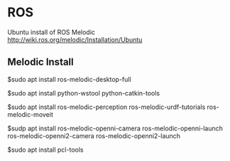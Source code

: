 # ROS
Ubuntu install of ROS Melodic http://wiki.ros.org/melodic/Installation/Ubuntu

## Melodic Install
$sudo apt install ros-melodic-desktop-full

$sudo apt install python-wstool python-catkin-tools

$sudo apt install ros-melodic-perception ros-melodic-urdf-tutorials ros-melodic-moveit

$sudp apt install ros-melodic-openni-camera ros-melodic-openni-launch ros-melodic-openni2-camera ros-melodic-openni2-launch

$sudo apt install pcl-tools


